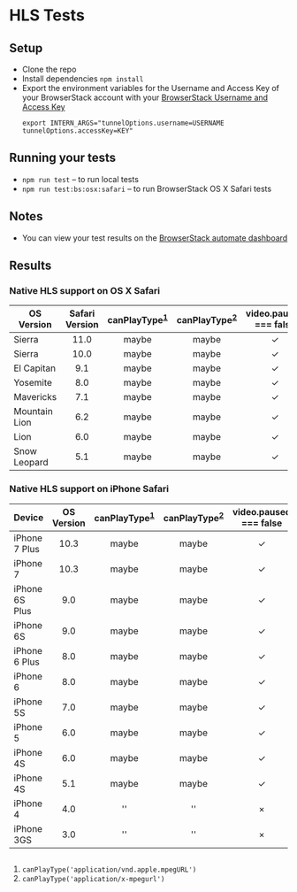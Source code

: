# HLS Tests

## Setup
* Clone the repo
* Install dependencies `npm install`
* Export the environment variables for the Username and Access Key of your BrowserStack account with your [BrowserStack Username and Access Key](https://www.browserstack.com/accounts/settings)
  ```
  export INTERN_ARGS="tunnelOptions.username=USERNAME tunnelOptions.accessKey=KEY"
  ```

## Running your tests
* `npm run test` – to run local tests
* `npm run test:bs:osx:safari` – to run BrowserStack OS X Safari tests

## Notes
* You can view your test results on the [BrowserStack automate dashboard](https://www.browserstack.com/automate)

## Results

### Native HLS support on OS X Safari

| OS Version | Safari Version | canPlayType<sup>[1](#fn)</sup> | canPlayType<sup>[2](#fn)</sup> | video.paused === false | Real Play |
| ------------- |:----:|:-----:|:-----:|:-:|:-:|
| Sierra        | 11.0 | maybe | maybe | ✓ | ✓ |
| Sierra        | 10.0 | maybe | maybe | ✓ | ✓ |
| El Capitan    | 9.1  | maybe | maybe | ✓ | ✓ |
| Yosemite      | 8.0  | maybe | maybe | ✓ | ✓ |
| Mavericks     | 7.1  | maybe | maybe | ✓ | ✓ |
| Mountain Lion | 6.2  | maybe | maybe | ✓ | ✓ |
| Lion          | 6.0  | maybe | maybe | ✓ | ✓ |
| Snow Leopard  | 5.1  | maybe | maybe | ✓ | × |

### Native HLS support on iPhone Safari

| Device | OS Version | canPlayType<sup>[1](#fn)</sup> | canPlayType<sup>[2](#fn)</sup> | video.paused === false | Real Play |
| -------------- |:----:|:-----:|:-----:|:-:|:-:|
| iPhone 7 Plus  | 10.3 | maybe | maybe | ✓ | ✓ |
| iPhone 7       | 10.3 | maybe | maybe | ✓ | ✓ |
| iPhone 6S Plus | 9.0  | maybe | maybe | ✓ | ✓ |
| iPhone 6S      | 9.0  | maybe | maybe | ✓ | ✓ |
| iPhone 6 Plus  | 8.0  | maybe | maybe | ✓ | ✓ |
| iPhone 6       | 8.0  | maybe | maybe | ✓ | ✓ |
| iPhone 5S      | 7.0  | maybe | maybe | ✓ | ✓ |
| iPhone 5       | 6.0  | maybe | maybe | ✓ | ✓ |
| iPhone 4S      | 6.0  | maybe | maybe | ✓ | ✓ |
| iPhone 4S      | 5.1  | maybe | maybe | ✓ | ✓ |
| iPhone 4       | 4.0  | ''    | ''    | × | × |
| iPhone 3GS     | 3.0  | ''    | ''    | × | × |


<a name="fn"></a>
---
1. `canPlayType('application/vnd.apple.mpegURL')`
2. `canPlayType('application/x-mpegurl')`